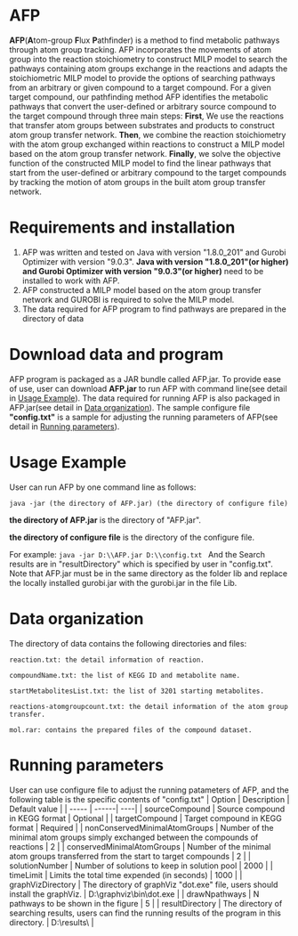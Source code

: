 # AFP
**AFP**(**A**tom-group **F**lux **P**athfinder) is a method to find metabolic pathways through atom group tracking. AFP incorporates the movements of atom group into the reaction stoichiometry to construct MILP model to search the pathways containing atom groups exchange in the reactions and adapts the stoichiometric MILP model to provide the options of searching pathways from an arbitrary or given compound to a target compound. For a given target compound, our pathfinding method AFP identifies the metabolic pathways that convert the user-defined or arbitrary source compound to the target compound through three main steps: **First**, We use the reactions that transfer atom groups between substrates and products to construct atom group transfer network. **Then**, we combine the reaction stoichiometry with the atom group exchanged within reactions to construct a MILP model based on the atom group transfer network. **Finally**, we solve the objective function of the constructed MILP model to find the linear pathways that start from the user-defined or arbitrary compound to the target compounds by tracking the motion of atom groups in the built atom group transfer network. 

# Requirements and installation
1. AFP was written and tested on Java with version "1.8.0_201" and Gurobi Optimizer with version "9.0.3". **Java with version "1.8.0_201"(or higher) and Gurobi Optimizer with version "9.0.3"(or higher)** need to be installed to work with AFP.
2. AFP constructed a MILP model based on the atom group transfer network and GUROBI is required to solve the MILP model. 
3. The data required for AFP program to find pathways are prepared in the directory of data

# Download data and program
AFP program is packaged as a JAR bundle called AFP.jar. To provide ease of use, user can download **AFP.jar** to run AFP with command line(see detail in <a  href="#1">Usage Example</a>). 
The data required for running AFP is also packaged in AFP.jar(see detail in <a  href="#2">Data organization</a>). The sample configure file **"config.txt"** is a sample for adjusting the running parameters of AFP(see detail in <a  href="#3">Running parameters</a>).

# Usage Example
<a name="1">User can run AFP by one command line as follows:</a>

```java -jar (the directory of AFP.jar) (the directory of configure file) ```

**the directory of AFP.jar** is the directory of "AFP.jar".

**the directory of configure file** is the directory of the configure file.

For example: ```java -jar D:\\AFP.jar D:\\config.txt ```
And the Search results are in "resultDirectory" which is specified by user in "config.txt". Note that AFP.jar must be in the same directory as the folder lib and replace the locally installed gurobi.jar with the gurobi.jar in the file Lib.

# Data organization

<a name="2">The directory of data contains the following directories and files:</a>

```
reaction.txt: the detail information of reaction.

compoundName.txt: the list of KEGG ID and metabolite name.

startMetabolitesList.txt: the list of 3201 starting metabolites.

reactions-atomgroupcount.txt: the detail information of the atom group transfer.

mol.rar: contains the prepared files of the compound dataset.
```

# Running parameters
<a name="3">User can use configure file to adjust the running patameters of AFP, and the following table is the specific contents of "config.txt"</a>
| Option | Description | Default value |
| -----  | ------| ----|
| sourceCompound | Source compound in KEGG format | Optional |
| targetCompound | Target compound in KEGG format | Required |
| nonConservedMinimalAtomGroups | Number of the minimal atom groups simply exchanged between the compounds of reactions | 2 |
| conservedMinimalAtomGroups | Number of the minimal atom groups transferred from the start to target compounds | 2 |
| solutionNumber | Number of solutions to keep in solution pool | 2000 | 
| timeLimit | Limits the total time expended (in seconds) | 1000 |
| graphVizDirectory | The directory of graphViz "dot.exe" file, users should install the graphViz. | D:\graphviz\bin\dot.exe |
| drawNpathways | N pathways to be shown in the figure | 5 |
| resultDirectory | The directory of searching results, users can find the running results of the program in this directory. | D:\results\ |





